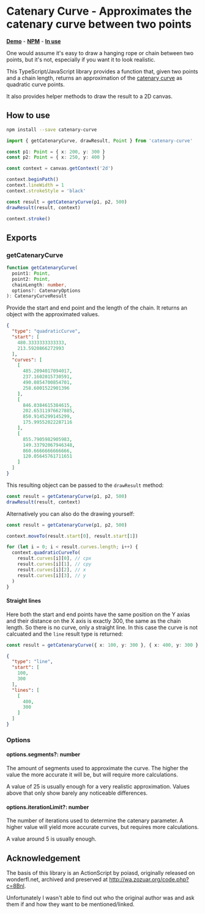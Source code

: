 # Catenary Curve - Approximates the catenary curve between two points

**[Demo](https://catenary-curve.dulnan.net)** - **[NPM](https://www.npmjs.com/package/catenary-curve)** - **[In use](https://lazybrush.dulnan.net)**

One would assume it's easy to draw a hanging rope or chain between two points,
but it's not, especially if you want it to look realistic.

This TypeScript/JavaScript library provides a function that, given two points
and a chain length, returns an approximation of the [catenary
curve](https://en.wikipedia.org/wiki/Catenary) as quadratic curve points.

It also provides helper methods to draw the result to a 2D canvas.

## How to use

```bash
npm install --save catenary-curve
```

```typescript
import { getCatenaryCurve, drawResult, Point } from 'catenary-curve'

const p1: Point = { x: 200, y: 300 }
const p2: Point = { x: 250, y: 400 }

const context = canvas.getContext('2d')

context.beginPath()
context.lineWidth = 1
context.strokeStyle = 'black'

const result = getCatenaryCurve(p1, p2, 500)
drawResult(result, context)

context.stroke()
```

## Exports

### getCatenaryCurve

```typescript
function getCatenaryCurve(
  point1: Point,
  point2: Point,
  chainLength: number,
  options?: CatenaryOptions
): CatenaryCurveResult
```

Provide the start and end point and the length of the chain. It returns an
object with the approximated values.

```json
{
  "type": "quadraticCurve",
  "start": [
    480.3333333333333,
    213.5920866272993
  ],
  "curves": [
    [
      485.2094017094017,
      237.1602015730591,
      490.0854700854701,
      258.6001522901396
    ],
    [
      846.0384615384615,
      202.65311976627885,
      850.9145299145299,
      175.99552022287116
    ],
    [
      855.7905982905983,
      149.33792067946348,
      860.6666666666666,
      120.05645761711651
    ]
  ]
}
```

This resulting object can be passed to the `drawResult` method:

```typescript
const result = getCatenaryCurve(p1, p2, 500)
drawResult(result, context)
```

Alternatively you can also do the drawing yourself:

```typescript
const result = getCatenaryCurve(p1, p2, 500)

context.moveTo(result.start[0], result.start[1])

for (let i = 0; i < result.curves.length; i++) {
  context.quadraticCurveTo(
    result.curves[i][0], // cpx
    result.curves[i][1], // cpy
    result.curves[i][2], // x
    result.curves[i][3], // y
  )
}
```

#### Straight lines

Here both the start and end points have the same position on the Y axias and
their distance on the X axis is exactly 300, the same as the chain length. So
there is no curve, only a straight line. In this case the curve is not
calcuated and the `line` result type is returned:

```typescript
const result = getCatenaryCurve({ x: 100, y: 300 }, { x: 400, y: 300 }, 300)
```

```json
{
  "type": "line",
  "start": [
    100,
    300
  ],
  "lines": [
    [
      400,
      300
    ]
  ]
}
```

### Options

#### options.segments?: number

The amount of segments used to approximate the curve. The higher the value the
more accurate it will be, but will require more calculations.

A value of 25 is usually enough for a very realistic approximation. Values
above that only show barely any noticeable differences.

#### options.iterationLimit?: number

The number of iterations used to determine the catenary parameter. A higher
value will yield more accurate curves, but requires more calculations.

A value around 5 is usually enough.

## Acknowledgement

The basis of this library is an ActionScript by poiasd, originally released on
wonderfl.net, archived and preserved at http://wa.zozuar.org/code.php?c=8Bnl.

Unfortunately I wasn't able to find out who the original author was and ask
them if and how they want to be mentioned/linked.

